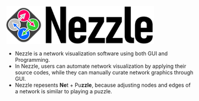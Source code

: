 <img src="logo.png" alt="Drawing" width="395px"/>

- Nezzle is a network visualization software using both GUI and Programming.
- In Nezzle, users can automate network visualization by applying their source codes, while they can manually curate network graphics through GUI.
- Nezzle repesents **Ne**t + Pu**zzle**, because adjusting nodes and edges of a network is similar to playing a puzzle.
